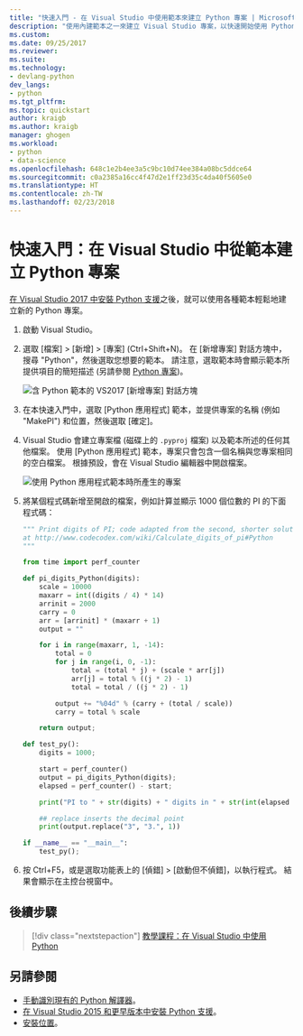 ```yaml
---
title: "快速入門 - 在 Visual Studio 中使用範本來建立 Python 專案 | Microsoft Docs"
description: "使用內建範本之一來建立 Visual Studio 專案，以快速開始使用 Python。"
ms.custom: 
ms.date: 09/25/2017
ms.reviewer: 
ms.suite: 
ms.technology:
- devlang-python
dev_langs:
- python
ms.tgt_pltfrm: 
ms.topic: quickstart
author: kraigb
ms.author: kraigb
manager: ghogen
ms.workload:
- python
- data-science
ms.openlocfilehash: 648c1e2b4ee3a5c9bc10d74ee384a08bc5ddce64
ms.sourcegitcommit: c0a2385a16cc4f47d2e1ff23d35c4da40f5605e0
ms.translationtype: HT
ms.contentlocale: zh-TW
ms.lasthandoff: 02/23/2018
---
```

# <a name="quickstart-create-a-python-project-from-a-template-in-visual-studio"></a>快速入門：在 Visual Studio 中從範本建立 Python 專案

[在 Visual Studio 2017 中安裝 Python 支援](installing-python-support-in-visual-studio.md)之後，就可以使用各種範本輕鬆地建立新的 Python 專案。

1. 啟動 Visual Studio。

1. 選取 [檔案] > [新增] > [專案] (Ctrl+Shift+N)。 在 [新增專案] 對話方塊中，搜尋 "Python"，然後選取您想要的範本。 請注意，選取範本時會顯示範本所提供項目的簡短描述  (另請參閱 [Python 專案](managing-python-projects-in-visual-studio.md#project-templates))。

    ![含 Python 範本的 VS2017 [新增專案] 對話方塊](media/projects-new-project-dialog2.png)

1. 在本快速入門中，選取 [Python 應用程式] 範本，並提供專案的名稱 (例如 "MakePI") 和位置，然後選取 [確定]。

1. Visual Studio 會建立專案檔 (磁碟上的 `.pyproj` 檔案) 以及範本所述的任何其他檔案。 使用 [Python 應用程式] 範本，專案只會包含一個名稱與您專案相同的空白檔案。 根據預設，會在 Visual Studio 編輯器中開啟檔案。

    ![使用 Python 應用程式範本時所產生的專案](media/projects-new-structure.png)

1. 將某個程式碼新增至開啟的檔案，例如計算並顯示 1000 個位數的 PI 的下面程式碼：

    ```python
    """ Print digits of PI; code adapted from the second, shorter solution
    at http://www.codecodex.com/wiki/Calculate_digits_of_pi#Python
    """

    from time import perf_counter

    def pi_digits_Python(digits):
        scale = 10000
        maxarr = int((digits / 4) * 14)
        arrinit = 2000
        carry = 0
        arr = [arrinit] * (maxarr + 1)
        output = ""

        for i in range(maxarr, 1, -14):
            total = 0
            for j in range(i, 0, -1):
                total = (total * j) + (scale * arr[j])
                arr[j] = total % ((j * 2) - 1)
                total = total / ((j * 2) - 1)

            output += "%04d" % (carry + (total / scale))
            carry = total % scale

        return output;

    def test_py():
        digits = 1000;

        start = perf_counter()
        output = pi_digits_Python(digits);
        elapsed = perf_counter() - start;

        print("PI to " + str(digits) + " digits in " + str(int(elapsed * 10000)/10000) + " seconds:")

        ## replace inserts the decimal point
        print(output.replace("3", "3.", 1))

    if __name__ == "__main__":
        test_py();
    ```

1. 按 Ctrl+F5，或是選取功能表上的 [偵錯] > [啟動但不偵錯]，以執行程式。 結果會顯示在主控台視窗中。

## <a name="next-steps"></a>後續步驟

> [!div class="nextstepaction"]
> [教學課程：在 Visual Studio 中使用 Python](tutorial-working-with-python-in-visual-studio-step-01-create-project.md)

## <a name="see-also"></a>另請參閱

- [手動識別現有的 Python 解譯器](managing-python-environments-in-visual-studio.md#manually-identifying-an-existing-environment)。
- [在 Visual Studio 2015 和更早版本中安裝 Python 支援](installing-python-support-in-visual-studio.md)。
- [安裝位置](installing-python-support-in-visual-studio.md#install-locations)。

